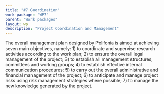 ```yaml
---
title: "#7 Coordination"
work-package: "WP7"
parent: "Work packages"
layout: wp
description: "Project Coordination and Management"
--- 
```

The overall management plan designed by Polifonia is aimed at achieving seven main objectives, namely: 1) to coordinate and supervise research activities according to the work plan; 2) to ensure the overall legal management of the project; 3) to establish all management structures, committees and working groups; 4) to establish effective internal communication procedures; 5) to carry out the overall administrative and financial management of the project; 6) to anticipate and manage project risks using risk management strategies where possible; 7) to manage the new knowledge generated by the project.

